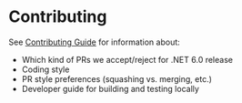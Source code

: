 # Contributing

See [Contributing Guide][contributing] for information about:

* Which kind of PRs we accept/reject for .NET 6.0 release
* Coding style
* PR style preferences (squashing vs. merging, etc.)
* Developer guide for building and testing locally

[comment]: <> (Links)

[contributing]: ../CONTRIBUTING.md